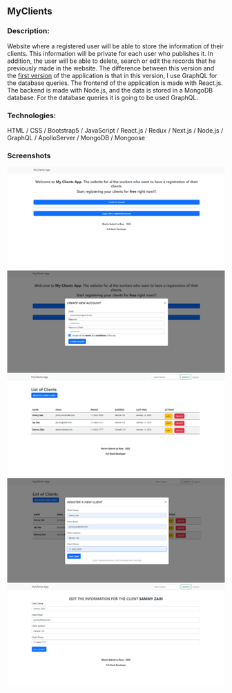 ## MyClients

### Description:

Website where a registered user will be able to store the information of their clients.
This information will be private for each user who publishes it.
In addition, the user will be able to delete, search or edit the records that he previously made in the website.
The difference between this version and the [first version](https://github.com/MartinLaRosa27/MyClients-ReactJs) of the application is that in this version, I use GraphQL for the database queries.
The frontend of the application is made with React.js.
The backend is made with Node.js, and the data is stored in a MongoDB database. For the database queries it is going to be used GraphQL.

### Technologies:

HTML / CSS / Bootstrap5 / JavaScript / React.js / Redux / Next.js / Node.js / GraphQL / ApolloServer / MongoDB / Mongoose

### Screenshots

![alt text](https://github.com/MartinLaRosa27/MyClients/blob/main/resources/screenshot01.png?raw=true)
![alt text](https://github.com/MartinLaRosa27/MyClients/blob/main/resources/screenshot02.png?raw=true)
![alt text](https://github.com/MartinLaRosa27/MyClients/blob/main/resources/screenshot03.png?raw=true)
![alt text](https://github.com/MartinLaRosa27/MyClients/blob/main/resources/screenshot04.png?raw=true)
![alt text](https://github.com/MartinLaRosa27/MyClients/blob/main/resources/screenshot05.png?raw=true)
